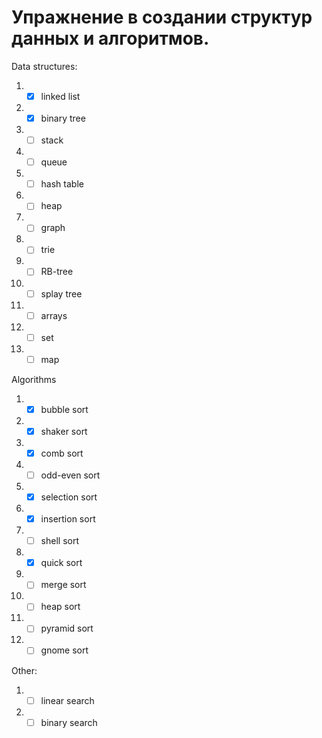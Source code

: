 # Упражнение в создании структур данных и алгоритмов.
Data structures:

1. - [X] linked list
2. - [X] binary tree
3. - [ ] stack
4. - [ ] queue
5. - [ ] hash table
6. - [ ] heap
7.  - [ ] graph
8.  - [ ] trie
9.  - [ ] RB-tree
10. - [ ] splay tree
11. - [ ] arrays
12. - [ ] set
13. - [ ] map

Algorithms

1. - [X] bubble sort
2. - [X] shaker sort
3. - [X] comb sort
4. - [ ] odd-even sort
5. - [X] selection sort
6. - [X] insertion sort
7. - [ ] shell sort
8. - [X] quick sort
9. - [ ] merge sort
10. - [ ] heap sort
11. - [ ] pyramid sort
12. - [ ] gnome sort

Other:

1. - [ ] linear search
2. - [ ] binary search